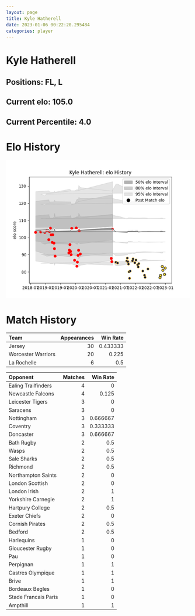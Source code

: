 ```yaml
---  
layout: page  
title: Kyle Hatherell  
date: 2023-01-06 00:22:20.295484  
categories: player  
---
```

# Kyle Hatherell

## Positions: FL, L

## Current elo: 105.0

## Current Percentile: 4.0

# Elo History


![elo history](history_KyleHatherell.png)
# Match History


| Team               |   Appearances |   Win Rate |
|:-------------------|--------------:|-----------:|
| Jersey             |            30 |   0.433333 |
| Worcester Warriors |            20 |   0.225    |
| La Rochelle        |             6 |   0.5      |

| Opponent             |   Matches |   Win Rate |
|:---------------------|----------:|-----------:|
| Ealing Trailfinders  |         4 |   0        |
| Newcastle Falcons    |         4 |   0.125    |
| Leicester Tigers     |         3 |   0        |
| Saracens             |         3 |   0        |
| Nottingham           |         3 |   0.666667 |
| Coventry             |         3 |   0.333333 |
| Doncaster            |         3 |   0.666667 |
| Bath Rugby           |         2 |   0.5      |
| Wasps                |         2 |   0.5      |
| Sale Sharks          |         2 |   0.5      |
| Richmond             |         2 |   0.5      |
| Northampton Saints   |         2 |   0        |
| London Scottish      |         2 |   0        |
| London Irish         |         2 |   1        |
| Yorkshire Carnegie   |         2 |   1        |
| Hartpury College     |         2 |   0.5      |
| Exeter Chiefs        |         2 |   0        |
| Cornish Pirates      |         2 |   0.5      |
| Bedford              |         2 |   0.5      |
| Harlequins           |         1 |   0        |
| Gloucester Rugby     |         1 |   0        |
| Pau                  |         1 |   0        |
| Perpignan            |         1 |   1        |
| Castres Olympique    |         1 |   1        |
| Brive                |         1 |   1        |
| Bordeaux Begles      |         1 |   0        |
| Stade Francais Paris |         1 |   0        |
| Ampthill             |         1 |   1        |